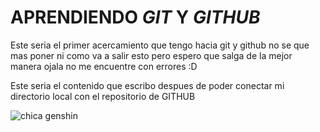 # APRENDIENDO _GIT_ Y _GITHUB_

Este seria el primer acercamiento que tengo hacia git y github no se que mas poner ni como va a salir esto pero espero
que salga de la mejor manera ojala no me encuentre con errores :D

Este seria el contenido que escribo despues de poder conectar mi directorio local con el repositorio de GITHUB

![chica genshin](https://i.pinimg.com/564x/b2/a6/3e/b2a63ea5d179e7431a73389540072756.jpg)

